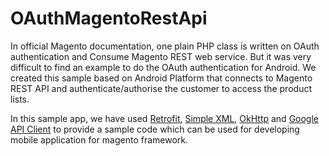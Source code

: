# OAuthMagentoRestApi
In official Magento documentation, one plain PHP class is written on OAuth authentication and Consume Magento REST web service. But it was very difficult to find an example to do the OAuth authentication for Android. We created this sample based on Android Platform that connects to Magento REST API and authenticate/authorise the customer to access the product lists.

In this sample app, we have used <a href="http://square.github.io/retrofit/">Retrofit</a>, <a href="http://simple.sourceforge.net/home.php">Simple XML</a>, <a href="http://square.github.io/okhttp/">OkHttp</a> and <a href="https://github.com/google/google-api-java-client">Google API Client</a> to provide a sample code which can be used for developing mobile application for magento framework.